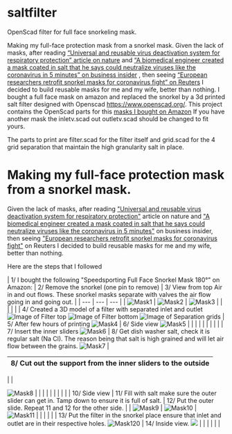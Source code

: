 # saltfilter
OpenScad filter for full face snorkeling mask.

Making my full-face protection mask from a snorkel mask. 
Given the lack of masks, after reading [“Universal and reusable virus deactivation system for respiratory protection” article on nature](https://www.nature.com/articles/srep39956) and [“A biomedical engineer created a mask coated in salt that he says could neutralize viruses like the coronavirus in 5 minutes” on business insider](https://www.businessinsider.fr/us/mask-coated-in-salt-neutralizes-viruses-like-coronavirus-2020-2) , then seeing [“European researchers retrofit snorkel masks for coronavirus fight” on Reuters](https://www.reuters.com/article/us-health-coronavirus-czech-snorkel-mask-idUSKBN21H2Z5) I decided to build reusable masks for me and my wife, better than nothing.
I bought a full face mask on amazon and replaced the snorkel by a 3d printed salt filter designed with Openscad https://www.openscad.org/.
This project contains the OpenScad parts for this [masks I bought on Amazon](https://www.amazon.fr/gp/product/B07L8RH96N/ref=ppx_yo_dt_b_asin_title_o04_s00?ie=UTF8&psc=1) 
If you have another mask the inletv.scad out outletv.scad should be changed to fit yours.

The parts to print are filter.scad for the filter itself and grid.scad for the 4 grid separation that maintain the high granularity salt in place.


# Making my full-face protection mask from a snorkel mask.

Given the lack of masks, after reading [&quot;Universal and reusable virus deactivation system for respiratory protection&quot;](https://www.nature.com/articles/srep39956) article on nature and [&quot;A biomedical engineer created a mask coated in salt that he says could neutralize viruses like the coronavirus in 5 minutes&quot;](https://www.businessinsider.fr/us/mask-coated-in-salt-neutralizes-viruses-like-coronavirus-2020-2) on business insider, then seeing [&quot;European researchers retrofit snorkel masks for coronavirus fight&quot;](https://www.reuters.com/article/us-health-coronavirus-czech-snorkel-mask-idUSKBN21H2Z5) on Reuters I decided to build reusable masks for me and my wife, better than nothing.

Here are the steps that I followed

| 1/ I bought the following &quot;Speedsporting Full Face Snorkel Mask 180°&quot; on Amazon:
 | 2/ Remove the snorkel (one pin to remove) | 3/ View from top Air in and out flows. These snorkel masks separate with valves the air flow going in and going out. |
| --- | --- | --- |
| ![Mask1](/images/mask1.JPG) | ![Mask2](/images/mask2.JPG) | ![Mask3](/images/mask3.JPG) |
|
 |
 |
 |
| 4/ Created a 3D model of a filter with separated inlet and outlet ![Image of Filter top](/images/topview.png)
![Image of Filter bottom](/images/bottom.png)
![Image of Separation grids](/images/grids.png)
| 5/ After few hours of printing ![Mask4](/images/mask4.JPG) | 6/ Side view ![Mask5](/images/mask5.JPG) |
|
 |
 |
 |
|
 |
 |
 |
| 7/ Insert the inner sliders
 ![Mask6](/images/mask6.JPG) | 8/ Get dish washer salt, check it is regular salt (Na Cl). The reason being that salt is high grained and will let air flow between the grains. ![Mask7](/images/mask7.JPG) |

| 8/ Cut out the support from the inner sliders to the outside |
| --- |
|
 |

 ![Mask8](/images/mask8.JPG) |
|
 |
 |
 |
|
 |
 |
 |
| 10/ Side view | 11/ Fill with salt make sure the outer slider can get in. Tamp down to ensure it is full of salt. | 12/ Put the outer slide. Repeat 11 and 12 for the other side. |
| ![Mask9](/images/mask9.JPG) | ![Mask10](/images/mask10.JPG) | ![Mask11](/images/mask11.JPG) |
|
 |
 |
 |
| 13/ Put the filter in the snorkel place ensure that inlet and outlet are in their respective holes. ![Mask120](/images/mask12.JPG) | 14/ Inside view. ![](/images/mask13.JPG) |
 |
|
 |
 |
 |
